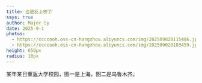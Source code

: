 ```yaml
---
title: 也是反上校了
says: true
author: Major Sy
date: 2025-9-1
photos:
  - https://ccccooh.oss-cn-hangzhou.aliyuncs.com/img/202509020115486.jpg
  - https://ccccooh.oss-cn-hangzhou.aliyuncs.com/img/202509020103459.jpg
height: 650px
radius: 10px
---
```


某年某日重返大学校园，图一是上海，图二是乌鲁木齐。
